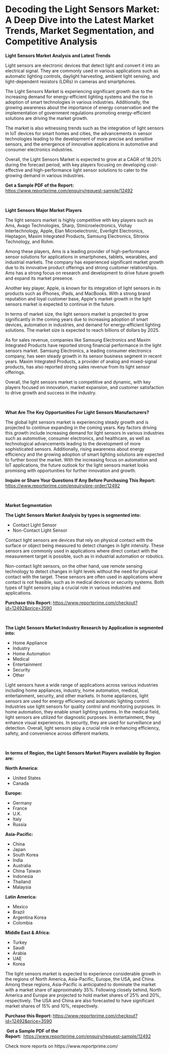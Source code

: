 <p><h1>Decoding the Light Sensors Market: A Deep Dive into the Latest Market Trends, Market Segmentation, and Competitive Analysis</h1></p><p><strong>Light Sensors Market Analysis and Latest Trends</strong></p>
<p><p>Light sensors are electronic devices that detect light and convert it into an electrical signal. They are commonly used in various applications such as automatic lighting controls, daylight harvesting, ambient light sensing, and light-dependent resistors (LDRs) in cameras and smartphones.</p><p>The Light Sensors Market is experiencing significant growth due to the increasing demand for energy-efficient lighting systems and the rise in adoption of smart technologies in various industries. Additionally, the growing awareness about the importance of energy conservation and the implementation of government regulations promoting energy-efficient solutions are driving the market growth.</p><p>The market is also witnessing trends such as the integration of light sensors in IoT devices for smart homes and cities, the advancements in sensor technologies leading to the development of more precise and sensitive sensors, and the emergence of innovative applications in automotive and consumer electronics industries.</p><p>Overall, the Light Sensors Market is expected to grow at a CAGR of 18.20% during the forecast period, with key players focusing on developing cost-effective and high-performance light sensor solutions to cater to the growing demand in various industries.</p></p>
<p><strong>Get a Sample PDF of the Report:&nbsp;</strong> <a href="https://www.reportprime.com/enquiry/request-sample/12492">https://www.reportprime.com/enquiry/request-sample/12492</a></p>
<p>&nbsp;</p>
<p><strong>Light Sensors Major Market Players</strong></p>
<p><p>The light sensors market is highly competitive with key players such as Ams, Avago Technologies, Sharp, Stmicroelectronics, Vishay Intertechnology, Apple, Elan Microelectronic, Everlight Electronics, Heptagon, Maxim Integrated Products, Samsung Electronics, Sitronix Technology, and Rohm.</p><p>Among these players, Ams is a leading provider of high-performance sensor solutions for applications in smartphones, tablets, wearables, and industrial markets. The company has experienced significant market growth due to its innovative product offerings and strong customer relationships. Ams has a strong focus on research and development to drive future growth and expand its market presence.</p><p>Another key player, Apple, is known for its integration of light sensors in its products such as iPhones, iPads, and MacBooks. With a strong brand reputation and loyal customer base, Apple's market growth in the light sensors market is expected to continue in the future.</p><p>In terms of market size, the light sensors market is projected to grow significantly in the coming years due to increasing adoption of smart devices, automation in industries, and demand for energy-efficient lighting solutions. The market size is expected to reach billions of dollars by 2025.</p><p>As for sales revenue, companies like Samsung Electronics and Maxim Integrated Products have reported strong financial performance in the light sensors market. Samsung Electronics, a leading consumer electronics company, has seen steady growth in its sensor business segment in recent years. Maxim Integrated Products, a provider of analog and mixed-signal products, has also reported strong sales revenue from its light sensor offerings.</p><p>Overall, the light sensors market is competitive and dynamic, with key players focused on innovation, market expansion, and customer satisfaction to drive growth and success in the industry.</p></p>
<p>&nbsp;</p>
<p><strong>What Are The Key Opportunities For Light Sensors Manufacturers?</strong></p>
<p><p>The global light sensors market is experiencing steady growth and is projected to continue expanding in the coming years. Key factors driving this growth include increasing demand for light sensors in various industries such as automotive, consumer electronics, and healthcare, as well as technological advancements leading to the development of more sophisticated sensors. Additionally, rising awareness about energy efficiency and the growing adoption of smart lighting solutions are expected to further boost the market. With the increasing focus on automation and IoT applications, the future outlook for the light sensors market looks promising with opportunities for further innovation and growth.</p></p>
<p><strong>Inquire or Share Your Questions If Any Before Purchasing This Report:</strong> <a href="https://www.reportprime.com/enquiry/pre-order/12492">https://www.reportprime.com/enquiry/pre-order/12492</a></p>
<p>&nbsp;</p>
<p><strong>Market Segmentation</strong></p>
<p><strong>The Light Sensors Market Analysis by types is segmented into:</strong></p>
<p><ul><li>Contact Light Sensor</li><li>Non-Contact Light Sensor</li></ul></p>
<p><p>Contact light sensors are devices that rely on physical contact with the surface or object being measured to detect changes in light intensity. These sensors are commonly used in applications where direct contact with the measurement target is possible, such as in industrial automation or robotics.</p><p>Non-contact light sensors, on the other hand, use remote sensing technology to detect changes in light levels without the need for physical contact with the target. These sensors are often used in applications where contact is not feasible, such as in medical devices or security systems. Both types of light sensors play a crucial role in various industries and applications.</p></p>
<p><strong>Purchase this Report:&nbsp;</strong><a href="https://www.reportprime.com/checkout?id=12492&price=3590">https://www.reportprime.com/checkout?id=12492&price=3590</a></p>
<p>&nbsp;</p>
<p><strong>The Light Sensors Market Industry Research by Application is segmented into:</strong></p>
<p><ul><li>Home Appliance</li><li>Industry</li><li>Home Automation</li><li>Medical</li><li>Entertainment</li><li>Security</li><li>Other</li></ul></p>
<p><p>Light sensors have a wide range of applications across various industries including home appliances, industry, home automation, medical, entertainment, security, and other markets. In home appliances, light sensors are used for energy efficiency and automatic lighting control. Industries use light sensors for quality control and monitoring purposes. In home automation, they enable smart lighting systems. In the medical field, light sensors are utilized for diagnostic purposes. In entertainment, they enhance visual experiences. In security, they are used for surveillance and detection. Overall, light sensors play a crucial role in enhancing efficiency, safety, and convenience across different markets.</p></p>
<p>&nbsp;</p>
<p><strong>In terms of Region, the Light Sensors Market Players available by Region are:</strong></p>
<p>
    <p> <strong> North America: </strong>
        <ul>
            <li>United States</li>
            <li>Canada</li>
        </ul>
        </p> 
    <p> <strong> Europe: </strong>
        <ul>
            <li>Germany</li>
            <li>France</li>
            <li>U.K.</li>
            <li>Italy</li>
            <li>Russia</li>
        </ul>
        </p> 
    <p> <strong> Asia-Pacific: </strong>
        <ul>
            <li>China</li>
            <li>Japan</li>
            <li>South Korea</li>
            <li>India</li>
            <li>Australia</li>
            <li>China Taiwan</li>
            <li>Indonesia</li>
            <li>Thailand</li>
            <li>Malaysia</li>
        </ul>
        </p> 
    <p> <strong> Latin America: </strong>
        <ul>
            <li>Mexico</li>
            <li>Brazil</li>
            <li>Argentina Korea</li>
            <li>Colombia</li>
        </ul>
        </p> 
    <p> <strong> Middle East & Africa: </strong>
        <ul>
            <li>Turkey</li>
            <li>Saudi</li>
            <li>Arabia</li>
            <li>UAE</li>
            <li>Korea</li>
        </ul>
    </p>
    </p>
<p><p>The light sensors market is expected to experience considerable growth in the regions of North America, Asia-Pacific, Europe, the USA, and China. Among these regions, Asia-Pacific is anticipated to dominate the market with a market share of approximately 35%. Following closely behind, North America and Europe are projected to hold market shares of 25% and 20%, respectively. The USA and China are also forecasted to have significant market shares of 15% and 10%, respectively.</p></p>
<p><strong>Purchase this Report: </strong><a href="https://www.reportprime.com/checkout?id=12492&price=3590">https://www.reportprime.com/checkout?id=12492&price=3590</a></p>
<p>&nbsp;<strong>Get a Sample PDF of the Report:&nbsp;&nbsp;</strong><a href="https://www.reportprime.com/enquiry/request-sample/12492">https://www.reportprime.com/enquiry/request-sample/12492</a></p>
<p><strong></strong></p>
<p>Check more reports on https://www.reportprime.com/</p>